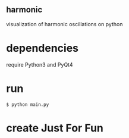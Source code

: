 ## harmonic
 visualization of harmonic oscillations on python

# dependencies
 require Python3 and PyQt4

# run
```
$ python main.py
```
# create Just For Fun
